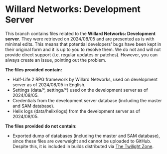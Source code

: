 # Willard Networks: Development Server
This branch contains files related to the **Willard Networks: Development server**. They were retrieved on 2024/08/05 and are presented as is with minimal edits. This means that potential developers' bugs have been kept in their original form and it is up to you to resolve them. We do not and will not provide direct support (i.e. regular updates or patches). However, you can always create an issue, pointing out the problem.

**The files provided contain:**
* Half-Life 2 RPG framework by Willard Networks, used on development server as of 2024/08/05 in English.
* Settings (data/\*, settings/\*) used on the development server as of 2024/08/05.
* Credentials from the development server database (including the master and SAM database).
* Helix logs (data/helix/logs) from the development server as of 2024/08/05.

**The files provided do not contain:**
* Exported dump of databases (including the master and SAM database), since these files are overweight and cannot be uploaded to GitHub. Despite this, it is included in builds distributed via [The Twilight Zone](https://wnsrc.plymouth.thetwilightzone.ru/).
